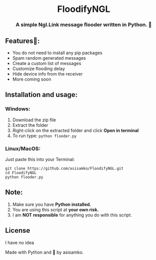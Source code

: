 <h1 align="center">FloodifyNGL</h1>
<h3 align="center">A simple Ngl.Link message flooder written in Python. 💌</h3>

## Features👀:
- You do not need to install any pip packages
- Spam random generated messages
- Create a custom list of messages
- Customize flooding delay
- Hide device info from the receiver
- More coming soon

## Installation and usage:

### Windows:
1. Download the zip file
2. Extract the folder
3. Right-click on the extracted folder and click **Open in terminal**
4. To run type: ```python flooder.py```

### Linux/MacOS:
Just paste this into your Terminal:
```
git clone https://github.com/asisamko/FloodifyNGL.git
cd FloodifyNGL
python flooder.py
```

## Note:
1. Make sure you have **Python installed.**
2. You are using this script at **your own risk.**
3. I am **NOT responsible** for anything you do with this script.

## License
I have no idea

Made with Python and 💖 by asisamko.
